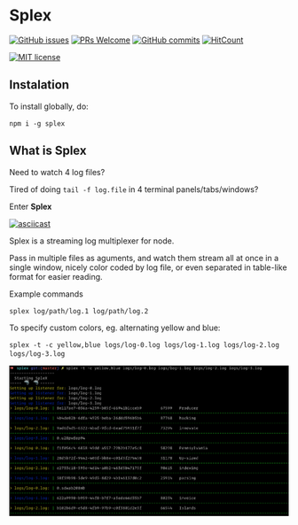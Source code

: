 # Splex

[![GitHub issues](https://img.shields.io/github/issues/Naereen/StrapDown.js.svg)](https://GitHub.com/Naereen/StrapDown.js/issues/)
[![PRs Welcome](https://img.shields.io/badge/PRs-welcome-brightgreen.svg?style=flat-square)](http://makeapullrequest.com)
[![GitHub commits](https://img.shields.io/github/commits-since/kodi/splex/v1.0.1.svg)](https://github.com/kodi/splex/commit/)
[![HitCount](http://hits.dwyl.io/kodi/splex.svg)](http://hits.dwyl.io/kodi/splex)


[![MIT license](https://img.shields.io/badge/License-MIT-blue.svg)](https://lbesson.mit-license.org/)

## Instalation

To install globally, do:
```
npm i -g splex
```

## What is Splex
Need to watch 4 log files?

Tired of doing `tail -f log.file` in 4 terminal panels/tabs/windows?

Enter **Splex**

[![asciicast](https://asciinema.org/a/264129.svg)](https://asciinema.org/a/264129)

Splex is a streaming log multiplexer for node.

Pass in multiple files as aguments, and watch them stream all at once in a single window, nicely color coded by log file, or even separated in table-like format for easier reading.


Example commands

```
splex log/path/log.1 log/path/log.2
```

To specify custom colors, eg. alternating yellow and blue:
```
splex -t -c yellow,blue logs/log-0.log logs/log-1.log logs/log-2.log logs/log-3.log
```

![custom colors](img/custom_colors.png)

